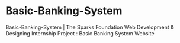 # Basic-Banking-System
Basic-Banking-System | The Sparks Foundation Web Development &amp; Designing Internship Project : Basic Banking System Website 
